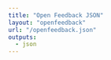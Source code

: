 ```yaml
---
title: "Open Feedback JSON"
layout: "openfeedback"
url: "/openfeedback.json"
outputs:
  - json
---
```

